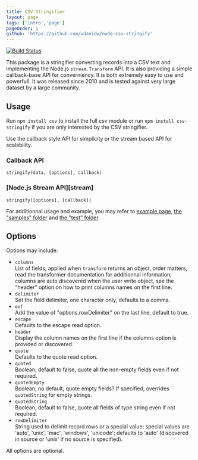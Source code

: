 ```yaml
---
title: CSV Stringifier
layout: page
tags: ['intro','page']
pageOrder: 1
github: 'https://github.com/wdavidw/node-csv-stringify'
---
```


[![Build Status](https://secure.travis-ci.org/wdavidw/node-csv-stringify.png)][travis-csv-stringify]

This package is a stringifier converting records into a CSV text and implementing the
Node.js `stream.Transform` API. It is also providing a simple callback-base API
for converniency. It is both extremely easy to use and powerfull. It was
released since 2010 and is tested against very large dataset by a large
community.

## Usage

Run `npm install csv` to install the full csv module or run
`npm install csv-stringify` if you are only interested by the CSV stringifier.

Use the callback style API for simplicity or the stream based API for
scalability.

### Callback API   

`stringify(data, [options], callback)`   

### [Node.js Stream API][stream]   

`stringify([options], [callback])`   

For additionnal usage and example, you may refer to
[example page](/stringify/examples/),
[the "samples" folder][stringify-samples] and [the "test" folder][stringify-test].

## Options

Options may include:

*   `columns`   
    List of fields, applied when `transform` returns an object, order matters,
    read the transformer documentation for additionnal information, columns are
    auto discovered when the user write object, see the "header" option on how
    to print columns names on the first line.   
*   `delimiter`   
    Set the field delimiter, one character only, defaults to a comma.   
*   `eof`   
    Add the value of "options.rowDelimiter" on the last line, default to true.   
*   `escape`   
    Defaults to the escape read option.   
*   `header`   
    Display the column names on the first line if the columns option is
    provided or discovered.   
*   `quote`   
    Defaults to the quote read option.   
*   `quoted`   
    Boolean, default to false, quote all the non-empty fields even if not
    required.
*   `quotedEmpty`   
    Boolean, no default, quote empty fields?  If specified, overrides
    `quotedString` for empty strings.
*   `quotedString`   
    Boolean, default to false, quote all fields of type string even if not
    required.
*   `rowDelimiter`   
    String used to delimit record rows or a special value; special values are
    'auto', 'unix', 'mac', 'windows', 'unicode'; defaults to 'auto' (discovered
    in source or 'unix' if no source is specified).   

All options are optional.

[travis-csv-stringify]: http://travis-ci.org/wdavidw/node-csv-stringify
[stringify-samples]: https://github.com/wdavidw/node-csv-stringify/tree/master/samples
[stringify-test]: https://github.com/wdavidw/node-csv-stringify/tree/master/test
